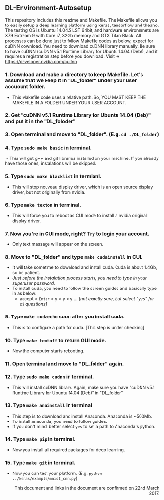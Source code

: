 ## DL-Environment-Autosetup
This repository includes this readme and Makefile.  The Makefile allows you to easily setup a deep learning platform using keras, tensorflow and theano.  The testing OS is Ubuntu 14.04.5 LST 64bit, and hardware environmnets are X79 Extream 9 with Core i7, 32Gb memory and GTX Titan Black.  All processes can be done just to follow Makefile codes as below, expect for cuDNN download.  You need to download cuDNN library manually.  Be sure to have cuDNN (cuDNN v5.1 Runtime Library for Ubuntu 14.04 (Deb)), and it requires a registration step before you download.  Visit -> https://developer.nvidia.com/cudnn


### 1. Download and make a directory to keep Makefile.  Let's assume that we keep it in "DL_folder" under your user accuount folder.

  - This Makefile code uses a relative path.  So, YOU MAST KEEP THE MAKEFILE IN A FOLDER UNDER YOUR USER ACCOUNT. 

### 2. Get "cuDNN v5.1 Runtime Library for Ubuntu 14.04 (Deb)" and put it in the "DL_foloder"

### 3. Open terminal and move to "DL_folder". (E.g. ```cd ./DL_folder```)

### 4. Type ```sudo make basic``` in terminal.

  - This will get g++ and git libraries installed on your machine.  If you already have those ones, instalations will be skipped.

### 5. Type ```sudo make blacklist``` in termianl.

  - This will stop nouveau display driver, which is an open source display driver, but not originally from nvidia.
  
### 6. Type ```make texton``` in terminal.

  - This will force you to reboot as CUI mode to install a nvidia original display driver.
  
  
### 7. Now you're in CUI mode, right?  Try to login your account.

  - Only text massage will appear on the screen.

### 8. Move to "DL_folder" and type ```make cudainstall``` in CUI.

  - It will take sometime to download and install cuda.  Cuda is about 1.4Gb, so be patient.
  - *Just before the instalation process starts, you need to type in your superuser password.*
  - To install cuda, you need to follow the screen guides and basically type in as below:
    -   accept   >   ```Enter```   >   y   >   y   >   y   ...            *[not exactly sure, but select "yes" for all questions]*

### 9. Type ```make cudaecho``` soon after you install cuda.

  - This is to configure a path for cuda.  [This step is under checking]

### 10. Type ```make textoff``` to return GUI mode.

  - Now the computer starts rebooting.
  
### 11. Open terminal and move to "DL_folder" again.

### 12. Type ```sudo make cudnn``` in terminal.

  - This will install cuDNN library.  Again, make sure you have "cuDNN v5.1 Runtime Library for Ubuntu 14.04 (Deb)" in "DL_folder"

### 13. Type ```make anainstall``` in terminal

  - This step is to download and install Anaconda.  Anaconda is ~500Mb.
  - To install anaconda, you need to follow guides.
  - If you don't mind, better select ```yes``` to set a path to Anaconda's python.

### 14. Type ```make pip``` in terminal.

  - Now you install all required packages for deep learning.


### 15. Type ```make git``` in terminal.

  - Now you can test your platform. (E.g. ```python ../keras/example/mnist_cnn.py```)

<div style="text-align: right;">
This document and links in the document are confirmed on 22nd March 2017.
</div>
